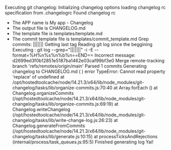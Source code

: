 Executing git changelog:
Initializing changelog options
loading changelog rc specification from .changelogrc
Found changelog rc
  - The APP name is My app - Changelog
  - The output file is CHANGELOG.md
  - The template file is templates/template.md
  - The commit template file is templates/commit_template.md
Grep commits:  |||||||
Getting last tag
Reading git log since the beggining
Executing :  git log  --grep="|||||||" -i -E --format=%H%n%s%n%b%n==END==
Incorrect message: d2699ed3f0b12851e5187ba1462e03caf99bf3e0 Merge remote-tracking branch 'refs/remotes/origin/main'
Parsed 1 commits
Generating changelog to CHANGELOG.md (  )
error TypeError: Cannot read property 'replace' of undefined
    at /opt/hostedtoolcache/node/14.21.3/x64/lib/node_modules/git-changelog/tasks/lib/organize-commits.js:70:40
    at Array.forEach (<anonymous>)
    at Changelog.organizeCommits (/opt/hostedtoolcache/node/14.21.3/x64/lib/node_modules/git-changelog/tasks/lib/organize-commits.js:69:19)
    at Changelog.writeChangelog (/opt/hostedtoolcache/node/14.21.3/x64/lib/node_modules/git-changelog/tasks/lib/write-change-log.js:26:23)
    at Changelog.generateFromCommits (/opt/hostedtoolcache/node/14.21.3/x64/lib/node_modules/git-changelog/tasks/lib/generate.js:10:15)
    at processTicksAndRejections (internal/process/task_queues.js:95:5)
Finished generating log Yai!
